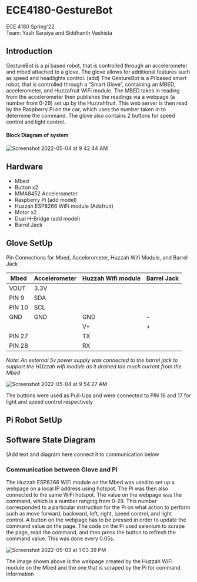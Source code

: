 # ECE4180-GestureBot
ECE 4180 Spring'22 </br>
Team: Yash Saraiya and Siddhanth Vashista </br>

## Introduction
GestureBot is a pi based robot, that is controlled through an accelerometer and mbed attached to a glove. The glove allows for additional features such as speed and headlights control. (add) The GestureBot is a Pi based smart robot, that is controlled through a “Smart Glove”, containing an MBED, accelerometer, and Huzzafruit WiFi module. The MBED takes in reading from the accelerometer then publishes the readings via a webpage (a number from 0-29) set up by the Huzzahfruit. This web server is then read by the Raspberry Pi on the car, which uses the number taken in to determine the command. The glove also contains 2 buttons for speed control and light control. 

#### Block Diagram of system
![Screenshot 2022-05-04 at 9 42 44 AM](https://user-images.githubusercontent.com/60718509/166694523-ae5a418f-7000-4c14-ae5e-04864e634a31.png)


## Hardware
 - Mbed
 - Button x2
 - MMA8452 Accelerometer
 - Raspberry Pi (add model)
 - Huzzah ESP8266 WiFi module (Adafruit)
 - Motor x2
 - Dual H-Bridge (add model)
 - Barrel Jack

## Glove SetUp
Pin Connections for Mbed, Accelerometer, Huzzah Wifi Module, and Barrel Jack

| Mbed  | Accelerometer | Huzzah Wifi module | Barrel Jack |
| ------------- | ------------- | ------------- | ------------- |
| VOUT | 3.3V |   |    |
| PIN 9  | SDA  |   |    |
| PIN 10 | SCL  |   |  |
| GND  | GND  | GND  | - |
|   |  | V+ | + |
| PIN 27 |   | TX  | |
| PIN 28  |   | RX  |  |

_Note: An external 5v power supply was connected to the barrel jack to support the HUzzah wifi module as it drained too much current from the Mbed_

![Screenshot 2022-05-04 at 9 54 27 AM](https://user-images.githubusercontent.com/60718509/166696278-1db492cc-2959-4105-999f-245e807798ea.png)

The buttons were used as Pull-Ups and were connected to PIN 16 and 17 for light and speed control respectively

## Pi Robot SetUp

## Software State Diagram

(Add text and diagram here connect it to communication below

### Communication between Glove and Pi
The Huzzah ESP8266 WiFi module on the Mbed was used to set up a webpage on a local IP address using hotspot. The Pi was then also connected to the same WiFi hotspot. The value on the webpage was the command, which is a number ranging from 0-29. This number corresponded to a particular instruction for the Pi on what action to perform such as move forward, backward, left, right, speed control, and light control. A button on the webpage has to be pressed in order to update the command value on the page. The code on the Pi used selenium to scrape the page, read the command, and then press the button to refresh the command value. This was done every 0.05s.

![Screenshot 2022-05-03 at 1 03 39 PM](https://user-images.githubusercontent.com/60718509/166503509-346c42ac-1b97-444a-aa96-0cd3432ce20e.png)

The image shown above is the webpage created by the Huzzah WiFi module on the Mbed and the one that is scraped by the Pi for command information


